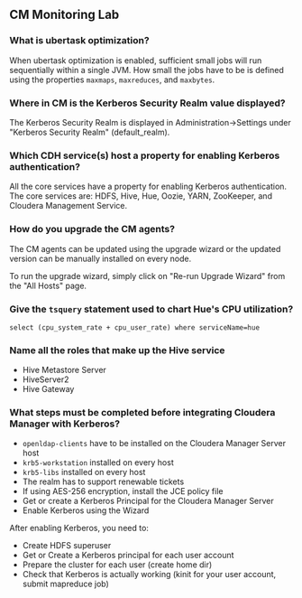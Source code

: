 ## CM Monitoring Lab
### What is ubertask optimization?
When ubertask optimization is enabled, sufficient small jobs will run sequentially within a single JVM. How small the jobs have to be is defined using the properties `maxmaps`, `maxreduces`, and `maxbytes`.

### Where in CM is the Kerberos Security Realm value displayed?
The Kerberos Security Realm is displayed in Administration->Settings under "Kerberos Security Realm" (default_realm).

### Which CDH service(s) host a property for enabling Kerberos authentication?
All the core services have a property for enabling Kerberos authentication. The core services are: HDFS, Hive, Hue, Oozie, YARN, ZooKeeper, and Cloudera Management Service.

### How do you upgrade the CM agents?
The CM agents can be updated using the upgrade wizard or the updated version can be manually installed on every node.

To run the upgrade wizard, simply click on "Re-run Upgrade Wizard" from the "All Hosts" page.

### Give the `tsquery` statement used to chart Hue's CPU utilization?
`select (cpu_system_rate + cpu_user_rate) where serviceName=hue`

### Name all the roles that make up the Hive service
* Hive Metastore Server
* HiveServer2
* Hive Gateway

### What steps must be completed before integrating Cloudera Manager with Kerberos?
* `openldap-clients` have to be installed on the Cloudera Manager Server host
* `krb5-workstation` installed on every host
* `krb5-libs` installed on every host
* The realm has to support renewable tickets
* If using AES-256 encryption, install the JCE policy file
* Get or create a Kerberos Principal for the Cloudera Manager Server
* Enable Kerberos using the Wizard

After enabling Kerberos, you need to:
* Create HDFS superuser
* Get or Create a Kerberos principal for each user account
* Prepare the cluster for each user (create home dir)
* Check that Kerberos is actually working (kinit for your user account, submit mapreduce job)
